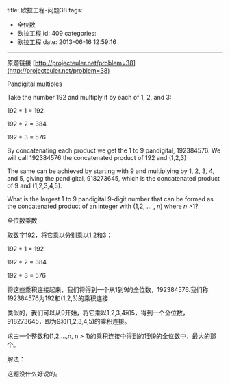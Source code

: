 title: 欧拉工程-问题38
tags:
  - 全位数
  - 欧拉工程
id: 409
categories:
  - 欧拉工程
date: 2013-06-16 12:59:16
---

原题链接 [http://projecteuler.net/problem=38](http://projecteuler.net/problem=38)


Pandigital multiples




Take the number 192 and multiply it by each of 1, 2, and 3:

192 * 1 = 192

192 * 2 = 384

192 * 3 = 576

By concatenating each product we get the 1 to 9 pandigital, 192384576\. We will call 192384576 the concatenated product of 192 and (1,2,3)

The same can be achieved by starting with 9 and multiplying by 1, 2, 3, 4, and 5, giving the pandigital, 918273645, which is the concatenated product of 9 and (1,2,3,4,5).

What is the largest 1 to 9 pandigital 9-digit number that can be formed as the concatenated product of an integer with (1,2, ... , <var>n</var>) where <var>n</var> >1?

全位数乘数

取数字192，将它乘以分别乘以1,2和3：

192 * 1 = 192

192 * 2 = 384

192 * 3 = 576

将这些乘积连接起来，我们将得到一个从1到9的全位数，192384576.我们称192384576为192和(1,2,3)的乘积连接

类似的，我们可以从9开始，将它乘以1,2,3,4和5，得到一个全位数，918273645，即为9和(1,2,3,4,5)的乘积连接。

求由一个整数和(1,2,...,n, n > 1)的乘积连接中得到的1到9的全位数中，最大的那个。

解法：

这题没什么好说的。

